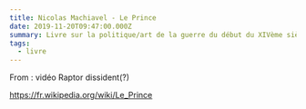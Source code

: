 ```yaml
---
title: Nicolas Machiavel - Le Prince
date: 2019-11-20T09:47:00.000Z
summary: Livre sur la politique/art de la guerre du début du XIVème siècle.
tags:
  - livre
---
```

From : vidéo Raptor dissident(?)

[https://fr.wikipedia.org/wiki/Le_Prince](https://fr.wikipedia.org/wiki/Le_Prince)
